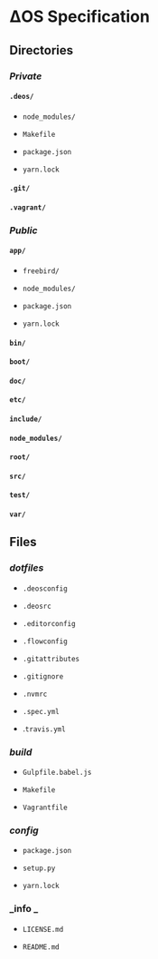 # ΔOS Specification

## Directories

### _Private_

#### `.deos/`

  * `node_modules/`

  * `Makefile`

  * `package.json`

  * `yarn.lock`

#### `.git/`

#### `.vagrant/`

### _Public_

#### `app/`

* `freebird/`

* `node_modules/`

* `package.json`

* `yarn.lock`

#### `bin/`

#### `boot/`

#### `doc/`

#### `etc/`

#### `include/`

#### `node_modules/`

#### `root/`

#### `src/`

#### `test/`

#### `var/`

## Files

### _dotfiles_

* `.deosconfig`

* `.deosrc`

* `.editorconfig`

* `.flowconfig`

* `.gitattributes`

* `.gitignore`

* `.nvmrc`

* `.spec.yml`

* .`travis.yml`

### _build_

* `Gulpfile.babel.js`

* `Makefile`

* `Vagrantfile`

### _config_

* `package.json`

* `setup.py`

* `yarn.lock`

### _info _

* `LICENSE.md`

* `README.md`
